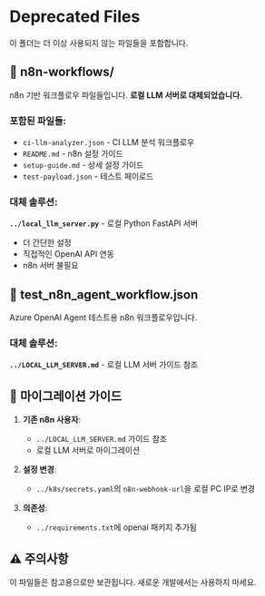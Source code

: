 # Deprecated Files

이 폴더는 더 이상 사용되지 않는 파일들을 포함합니다.

## 📁 n8n-workflows/

n8n 기반 워크플로우 파일들입니다. **로컬 LLM 서버로 대체되었습니다.**

### 포함된 파일들:
- `ci-llm-analyzer.json` - CI LLM 분석 워크플로우
- `README.md` - n8n 설정 가이드
- `setup-guide.md` - 상세 설정 가이드
- `test-payload.json` - 테스트 페이로드

### 대체 솔루션:
**`../local_llm_server.py`** - 로컬 Python FastAPI 서버
- 더 간단한 설정
- 직접적인 OpenAI API 연동
- n8n 서버 불필요

## 📄 test_n8n_agent_workflow.json

Azure OpenAI Agent 테스트용 n8n 워크플로우입니다.

### 대체 솔루션:
**`../LOCAL_LLM_SERVER.md`** - 로컬 LLM 서버 가이드 참조

## 🔄 마이그레이션 가이드

1. **기존 n8n 사용자**:
   - `../LOCAL_LLM_SERVER.md` 가이드 참조
   - 로컬 LLM 서버로 마이그레이션

2. **설정 변경**:
   - `../k8s/secrets.yaml`의 `n8n-webhook-url`을 로컬 PC IP로 변경

3. **의존성**:
   - `../requirements.txt`에 openai 패키지 추가됨

## ⚠️ 주의사항

이 파일들은 참고용으로만 보관됩니다. 새로운 개발에서는 사용하지 마세요.
